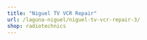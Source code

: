 ```yaml
---
title: "Niguel TV VCR Repair"
url: /laguna-niguel/niguel-tv-vcr-repair-3/
shop: radiotechnics
---
```

